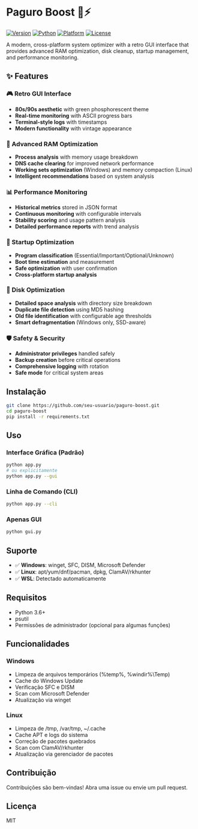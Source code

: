# Paguro Boost 🦀⚡

[![Version](https://img.shields.io/badge/version-2.0.0-green.svg)](https://github.com/paguro-team/paguro-boost)
[![Python](https://img.shields.io/badge/python-3.7+-blue.svg)](https://python.org)
[![Platform](https://img.shields.io/badge/platform-Windows%20%7C%20Linux%20%7C%20WSL-lightgrey.svg)](https://github.com/paguro-team/paguro-boost)
[![License](https://img.shields.io/badge/license-MIT-blue.svg)](LICENSE)

A modern, cross-platform system optimizer with a retro GUI interface that provides advanced RAM optimization, disk cleanup, startup management, and performance monitoring.

## ✨ Features

### 🎮 Retro GUI Interface
- **80s/90s aesthetic** with green phosphorescent theme
- **Real-time monitoring** with ASCII progress bars
- **Terminal-style logs** with timestamps
- **Modern functionality** with vintage appearance

### 🧠 Advanced RAM Optimization
- **Process analysis** with memory usage breakdown
- **DNS cache clearing** for improved network performance
- **Working sets optimization** (Windows) and memory compaction (Linux)
- **Intelligent recommendations** based on system analysis

### 📊 Performance Monitoring
- **Historical metrics** stored in JSON format
- **Continuous monitoring** with configurable intervals
- **Stability scoring** and usage pattern analysis
- **Detailed performance reports** with trend analysis

### 🚀 Startup Optimization
- **Program classification** (Essential/Important/Optional/Unknown)
- **Boot time estimation** and measurement
- **Safe optimization** with user confirmation
- **Cross-platform startup analysis**

### 💽 Disk Optimization
- **Detailed space analysis** with directory size breakdown
- **Duplicate file detection** using MD5 hashing
- **Old file identification** with configurable age thresholds
- **Smart defragmentation** (Windows only, SSD-aware)

### 🛡️ Safety & Security
- **Administrator privileges** handled safely
- **Backup creation** before critical operations
- **Comprehensive logging** with rotation
- **Safe mode** for critical system areas

## Instalação

```bash
git clone https://github.com/seu-usuario/paguro-boost.git
cd paguro-boost
pip install -r requirements.txt
```

## Uso

### Interface Gráfica (Padrão)
```bash
python app.py
# ou explicitamente
python app.py --gui
```

### Linha de Comando (CLI)
```bash
python app.py --cli
```

### Apenas GUI
```bash
python gui.py
```

## Suporte

- ✅ **Windows**: winget, SFC, DISM, Microsoft Defender
- ✅ **Linux**: apt/yum/dnf/pacman, dpkg, ClamAV/rkhunter
- ✅ **WSL**: Detectado automaticamente

## Requisitos

- Python 3.6+
- psutil
- Permissões de administrador (opcional para algumas funções)

## Funcionalidades

### Windows
- Limpeza de arquivos temporários (%temp%, %windir%\Temp)
- Cache do Windows Update
- Verificação SFC e DISM
- Scan com Microsoft Defender
- Atualização via winget

### Linux
- Limpeza de /tmp, /var/tmp, ~/.cache
- Cache APT e logs do sistema
- Correção de pacotes quebrados
- Scan com ClamAV/rkhunter
- Atualização via gerenciador de pacotes

## Contribuição

Contribuições são bem-vindas! Abra uma issue ou envie um pull request.

## Licença

MIT